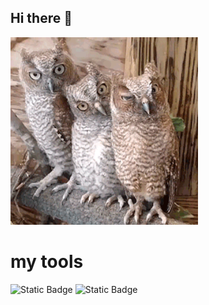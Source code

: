 ## Hi there 👋

<img src="https://github.com/Velsee/Velsee/blob/main/66f983df623a8e1620651270c0823269f5d96c64b8fe600181a8f5364f941b70.gif" alt="Unlimited" width="300">


# my tools

![Static Badge](https://img.shields.io/badge/py-python-blue?logo=python)
![Static Badge](https://img.shields.io/badge/-jupyter-black?logo=jupyter)

